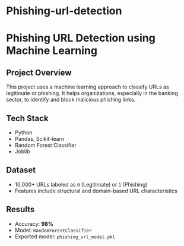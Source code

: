# Phishing-url-detection
# Phishing URL Detection using Machine Learning

## Project Overview
This project uses a machine learning approach to classify URLs as legitimate or phishing. It helps organizations, especially in the banking sector, to identify and block malicious phishing links.

## Tech Stack
- Python
- Pandas, Scikit-learn
- Random Forest Classifier
- Joblib

## Dataset
- 10,000+ URLs labeled as `0` (Legitimate) or `1` (Phishing)
- Features include structural and domain-based URL characteristics

## Results
- Accuracy: **98%**
- Model: `RandomForestClassifier`
- Exported model: `phishing_url_model.pkl`
